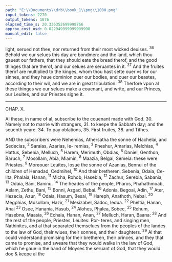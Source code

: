 ```yaml
---
path: "E:\\Documents\\drb\\book_1\\png\\1000.png"
input_tokens: 2270
output_tokens: 1076
elapsed_time_s: 20.336352699998766
approx_cost_usd: 0.022949999999999998
manual_edit: false
---
```

light, serued not thee, nor returned from their most wicked
deuises. <sup>36</sup> Behold we our selues this day are bondmen: and
the land, which thou gauest our fathers, that they should eate
the bread therof, and the good thinges that are therof, and
our selues are seruantes in it. <sup>37</sup> And the fruites therof are
multiplied to the kinges, whom thou hast sette ouer vs for
our sinnes, and they haue dominion ouer our bodies, and
ouer our beastes, according to their wil, and we are in great
tribulation. <sup>38</sup> Therfore vpon al these thinges we our selues
make a couenant, and write, and our Princes, our Leuites, and
our Priestes signe it.

<hr>

CHAP. X.

<aside>Al these, in name of al, subscribe to the couenant made with God. 30. Namely not to marrie with strangers, 31. to keepe the Sabbath day; and the seuenth yeare. 34. To pay oblations, 35. First fruites, 38. and Tithes.</aside>

AND the subscribers were Nehemias, Athersatha the
sonne of Hachelai, and Sedecias, <sup>2</sup> Saraias, Azarias, Ie-
remias, <sup>3</sup> Pheshur, Amarias, Melchias, <sup>4</sup> Hattus, Sebenia,
Melluch, <sup>5</sup> Harem, Merimuth, Obdias, <sup>6</sup> Daniel, Genthon,
Baruch, <sup>7</sup> Mosollam, Abia, Miamin, <sup>8</sup> Maazia, Belgai,
Semeia: these were Priestes. <sup>9</sup> Moreouer Leuites, Iosue the
sonne of Azanias, Bennui of the children of Henadad,
Cedmihel, <sup>10</sup> And their bretheren, Sebenia, Odaia, Ce-
lita, Phalaia, Hanan, <sup>11</sup> Micha, Rohob, Hasebia, <sup>12</sup> Zachur,
Serebia, Sabania, <sup>13</sup> Odaia, Bani, Baninu. <sup>14</sup> The heades of
the people, Pharos, Phahathmoab, Aelam, Zethu, Bani,
<sup>15</sup> Bonni, Azgad, Bebai. <sup>16</sup> Adonia, Begoai, Adin, <sup>17</sup> Ater,
Hezecia, Azur, <sup>18</sup> Odaia, Hasum, Besai, <sup>19</sup> Hareph, Anathoth,
Nebai. <sup>20</sup> Megphias, Mosollam, Hazir, <sup>21</sup> Mesizabel, Sadoc,
Iedua. <sup>22</sup> Pheltia, Hanan, Anai <sup>23</sup> Osee, Hanania, Hasub,
<sup>24</sup> Alohes, Phalea, Sobec, <sup>25</sup> Rehum, Hasebna, Maasia,
<sup>26</sup> Echaia, Hanan, Anan, <sup>27</sup> Melluch, Haran, Baana:
<sup>28</sup> And the rest of the people, Priestes, Leuites: Por-
teres, and singing men, Nathinites, and al that separated
themselues from the peoples of the landes to the law of God,
their wiues, their sonnes, and their daughters. <sup>29</sup> Al that
could vnderstand promising for their bretheren, their princes,
and they that came to promise, and sweare that they would
walke in the law of God, which he gaue in the hand of
Moyses the seruant of God, that they would doe & keepe al the